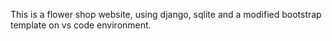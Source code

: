 This is a flower shop website, using django, sqlite and a modified bootstrap template on vs code environment.
